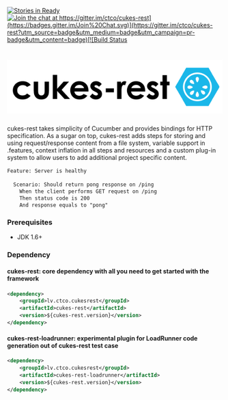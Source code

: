 [![Stories in Ready](https://badge.waffle.io/ctco/cukes-rest.png?label=ready&title=Ready)](https://waffle.io/ctco/cukes-rest)[![Join the chat at https://gitter.im/ctco/cukes-rest](https://badges.gitter.im/Join%20Chat.svg)](https://gitter.im/ctco/cukes-rest?utm_source=badge&utm_medium=badge&utm_campaign=pr-badge&utm_content=badge)[![Build Status](https://snap-ci.com/ctco/cukes-rest/branch/master/build_image)](https://snap-ci.com/ctco/cukes-rest/branch/master)
# ![cukes-rest logo](cukes-rest-logo.png)
cukes-rest takes simplicity of Cucumber and provides bindings for HTTP specification. As a sugar on top, cukes-rest
adds steps for storing and using request/response content from a file system, variable support in .features, context 
inflation in all steps and resources and a custom plug-in system to allow users to add additional project specific
content. 

```gherkin
Feature: Server is healthy

  Scenario: Should return pong response on /ping
    When the client performs GET request on /ping
    Then status code is 200
    And response equals to "pong"
```
          
### Prerequisites
- JDK 1.6+

### Dependency

#### cukes-rest: core dependency with all you need to get started with the framework

```xml
<dependency>
    <groupId>lv.ctco.cukesrest</groupId>
    <artifactId>cukes-rest</artifactId>
    <version>${cukes-rest.version}</version>
</dependency>
```

#### cukes-rest-loadrunner: experimental plugin for LoadRunner code generation out of cukes-rest test case

```xml
<dependency>
    <groupId>lv.ctco.cukesrest</groupId>
    <artifactId>cukes-rest-loadrunner</artifactId>
    <version>${cukes-rest.version}</version>
</dependency>
```
